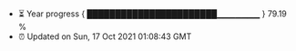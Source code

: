- ⏳ Year progress { ███████████████████████▁▁▁▁▁▁▁ } 79.19 %
- ⏰ Updated on Sun, 17 Oct 2021 01:08:43 GMT

